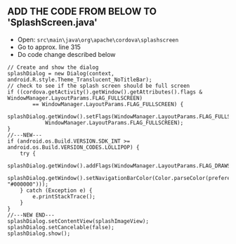 ## ADD THE CODE FROM BELOW TO 'SplashScreen.java'

* Open: `src\main\java\org\apache\cordova\splashscreen`
* Go to approx. line 315
* Do code change described below

```
// Create and show the dialog
splashDialog = new Dialog(context, android.R.style.Theme_Translucent_NoTitleBar);
// check to see if the splash screen should be full screen
if ((cordova.getActivity().getWindow().getAttributes().flags & WindowManager.LayoutParams.FLAG_FULLSCREEN)
		== WindowManager.LayoutParams.FLAG_FULLSCREEN) {
	splashDialog.getWindow().setFlags(WindowManager.LayoutParams.FLAG_FULLSCREEN,
			WindowManager.LayoutParams.FLAG_FULLSCREEN);
}
//---NEW---
if (android.os.Build.VERSION.SDK_INT >= android.os.Build.VERSION_CODES.LOLLIPOP) {
	try {
		splashDialog.getWindow().addFlags(WindowManager.LayoutParams.FLAG_DRAWS_SYSTEM_BAR_BACKGROUNDS);
		splashDialog.getWindow().setNavigationBarColor(Color.parseColor(preferences.getString("NavigationBarBackgroundColor", "#000000")));
	} catch (Exception e) {
		e.printStackTrace();
	}
}
//---NEW END---
splashDialog.setContentView(splashImageView);
splashDialog.setCancelable(false);
splashDialog.show();
```

